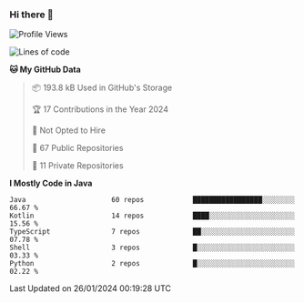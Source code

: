 ### Hi there 👋


<!--START_SECTION:waka-->
![Profile Views](http://img.shields.io/badge/Profile%20Views-1-blue)

![Lines of code](https://img.shields.io/badge/From%20Hello%20World%20I%27ve%20Written-7.6%20million%20lines%20of%20code-blue)

**🐱 My GitHub Data** 

> 📦 193.8 kB Used in GitHub's Storage 
 > 
> 🏆 17 Contributions in the Year 2024
 > 
> 🚫 Not Opted to Hire
 > 
> 📜 67 Public Repositories 
 > 
> 🔑 11 Private Repositories 
 > 
**I Mostly Code in Java** 

```text
Java                     60 repos            █████████████████░░░░░░░░   66.67 % 
Kotlin                   14 repos            ████░░░░░░░░░░░░░░░░░░░░░   15.56 % 
TypeScript               7 repos             ██░░░░░░░░░░░░░░░░░░░░░░░   07.78 % 
Shell                    3 repos             █░░░░░░░░░░░░░░░░░░░░░░░░   03.33 % 
Python                   2 repos             █░░░░░░░░░░░░░░░░░░░░░░░░   02.22 % 
```




 Last Updated on 26/01/2024 00:19:28 UTC
<!--END_SECTION:waka-->
